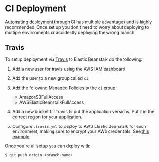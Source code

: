 # CI Deployment

Automating deployment through CI has multiple advantages and is highly recommended. Once set up you don't need to worry about deploying to multiple environments or accidently deploying the wrong branch.

## Travis

To setup deployment via [Travis](https://travis-ci.org/) to Elastic Beanstalk do the following:

1. Add a new user for travis using the AWS IAM dashboard
2. Add the user to a new group called `ci`
3. Add the following Managed Policies to the `ci` group:

    * AmazonS3FullAccess
    * AWSElasticBeanstalkFullAccess

4. Add a new bucket for travis to put the application versions. Put it in the correct region for your application.
5. Configure `.travis.yml` to deploy to AWS Elastic Beanstalk for each environment, making sure to encrypt your AWS credentials. See [this example](https://github.com/dwilkie/twilreapi/blob/app.somleng.org/.travis.yml).

Once you're all setup you can deploy with:

```
$ git push origin <branch-name>
```

